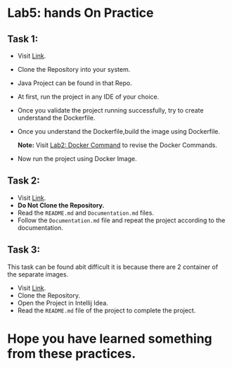 # <b>Lab5: hands On Practice</b>

## Task 1:
- Visit [Link](https://github.com/TheSpiritMan/TelephoneDelayCallSystem).
- Clone the Repository into your system.
- Java Project can be found in that Repo.
- At first, run the project in any IDE of your choice.
- Once you validate the project running successfully, try to create understand the Dockerfile.
- Once you understand the Dockerfile,build the image using Dockerfile.
    
    <b>Note:</b> Visit [Lab2: Docker Command](https://github.com/TheSpiritMan/DevOps-Tools/tree/main/03%20Docker/Lab2%20-%20Docker%20Command) to revise the Docker Commands.

- Now run the project using Docker Image.


## Task 2:
- Visit [Link](https://github.com/TheSpiritMan/Simplilearn-DevOps-Project1-Angular).
- <b> Do Not Clone the Repository.</b>
- Read the `README.md` and `Documentation.md` files.
- Follow the `Documentation.md` file and repeat the project according to the documentation.


## Task 3:
This task can be found abit difficult it is because there are 2 container of the separate images.

- Visit [Link](https://github.com/TheSpiritMan/FirstCRUDApplication).
- Clone the Repository.
- Open the Project in Intellij Idea.
- Read the `README.md` file of the project to complete the project.



<h1>Hope you have learned something from these practices.</h1>
